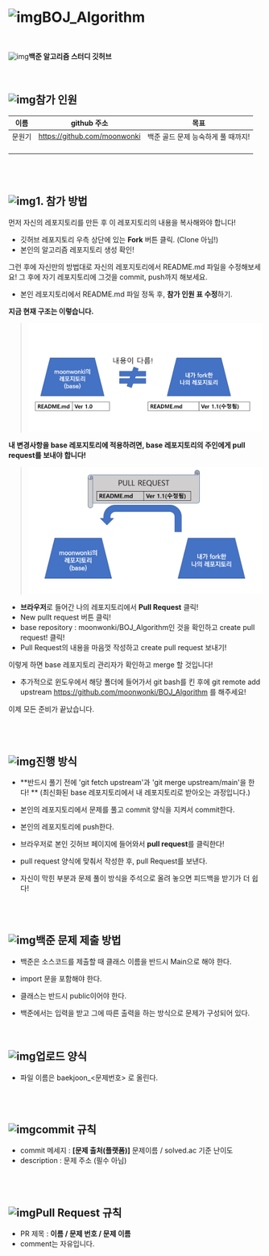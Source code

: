 # ![img](./Images/computer.png)BOJ_Algorithm
<br />

![img](./Images/java.png)**백준 알고리즘 스터디 깃허브**

<br />

## ![img](./Images/greenCheck.png)참가 인원

| 이름   | github 주소                  | 목표                               |
| ------ | ---------------------------- | ---------------------------------- |
| 문원기 | https://github.com/moonwonki | 백준 골드 문제 능숙하게 풀 때까지! |
|        |                              |                                    |
|        |                              |                                    |
|        |                              |                                    |
|        |                              |                                    |

<br />

<br />

## ![img](./Images/greenCheck.png)1. 참가 방법

먼저 자신의 레포지토리를 만든 후 이 레포지토리의 내용을 복사해와야 합니다!

- 깃허브 레포지토리 우측 상단에 있는 **Fork** 버튼 클릭. (Clone 아님!)  
- 본인의 알고리즘 레포지토리 생성 확인!  



그런 후에 자신만의 방법대로 자신의 레포지토리에서 README.md 파일을 수정해보세요! 그 후에 자기 레포지토리에 그것을 commit, push까지 해보세요.

- 본인 레포지토리에서 README.md 파일 정독 후, **참가 인원 표 수정**하기.  



**지금 현재 구조는 이렇습니다.**

> <img src="./Images/readme 설명 (1).png" alt="img" style="zoom:50%;" />

**내 변경사항을 base 레포지토리에 적용하려면, base 레포지토리의 주인에게 pull request를 보내야 합니다!**

> <img src="./Images/readme 설명 (2).png" alt="img" style="zoom:50%;" />









- **브라우저**로 들어간 나의 레포지토리에서 **Pull Request** 클릭!  
- New pullt request 버튼 클릭!
- base repository : moonwonki/BOJ_Algorithm인 것을 확인하고 create pull request! 클릭!  
- Pull Request의 내용을 마음껏 작성하고 create pull request 보내기!  

이렇게 하면 base 레포지토리 관리자가 확인하고 merge 할 것입니다!

- 추가적으로 윈도우에서 해당 폴더에 들어가서 git bash를 킨 후에 git remote add upstream https://github.com/moonwonki/BOJ_Algorithm 를 해주세요!



이제 모든 준비가 끝났습니다.

<br />

<br />



## ![img](./Images/greenCheck.png)진행 방식

- **반드시 풀기 전에 'git fetch upstream'과 'git merge upstream/main'을 한다! ** (최신화된 base 레포지토리에서 내 레포지토리로 받아오는 과정입니다.)

- 본인의 레포지토리에서 문제를 풀고 commit 양식을 지켜서 commit한다.

- 본인의 레포지토리에 push한다.

- 브라우저로 본인 깃허브 페이지에 들어와서 **pull request**를 클릭한다!

- pull request 양식에 맞춰서 작성한 후, pull Request를 보낸다.

- 자신이 막힌 부분과 문제 풀이 방식을 주석으로 올려 놓으면 피드백을 받기가 더 쉽다!

<br />

<br />

## ![img](./Images/greenCheck.png)백준 문제 제출 방법

- 백준은 소스코드를 제출할 때 클래스 이름을 반드시 Main으로 해야 한다.

- import 문을 포함해야 한다.

- 클래스는 반드시 public이어야 한다.

- 백준에서는 입력을 받고 그에 따른 출력을 하는 방식으로 문제가 구성되어 있다.
  <br />

<br />



## ![img](./Images/upload.png)업로드 양식

- 파일 이름은 baekjoon_<문제번호> 로 올린다.

<br />

<br />

## ![img](./Images/upload.png)commit 규칙

- commit 메세지 : **[문제 출처(플랫폼)]** 문제이름 / solved.ac 기준 난이도
- description : 문제 주소 (필수 아님)

<br />

<br />

## ![img](./Images/upload.png)Pull Request 규칙

- PR 제목 : **이름 / 문제 번호 / 문제 이름**
- comment는 자유입니다.

<br />



